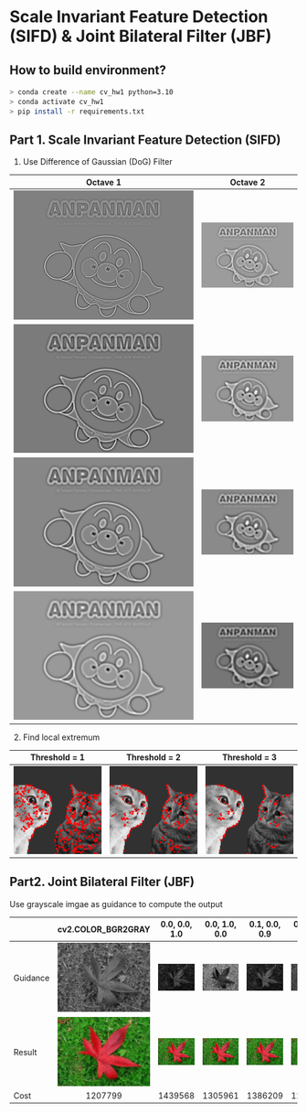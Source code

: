 # Scale Invariant Feature Detection (SIFD) & Joint Bilateral Filter (JBF)

## How to build environment?

```bash
> conda create --name cv_hw1 python=3.10
> conda activate cv_hw1
> pip install -r requirements.txt
```

## Part 1. Scale Invariant Feature Detection (SIFD)

1. Use Difference of Gaussian (DoG) Filter

|                                                  Octave 1                                                  |                                                  Octave 2                                                  |
|:----------------------------------------------------------------------------------------------------------:|:----------------------------------------------------------------------------------------------------------:|
| ![image](https://github.com/jxes993409/2024-Spring-Computer-Vision/blob/main/HW1/part1/images/DoG_1_1.png) | ![image](https://github.com/jxes993409/2024-Spring-Computer-Vision/blob/main/HW1/part1/images/DoG_2_1.png) |
| ![image](https://github.com/jxes993409/2024-Spring-Computer-Vision/blob/main/HW1/part1/images/DoG_1_2.png) | ![image](https://github.com/jxes993409/2024-Spring-Computer-Vision/blob/main/HW1/part1/images/DoG_2_2.png) |
| ![image](https://github.com/jxes993409/2024-Spring-Computer-Vision/blob/main/HW1/part1/images/DoG_1_3.png) | ![image](https://github.com/jxes993409/2024-Spring-Computer-Vision/blob/main/HW1/part1/images/DoG_2_3.png) |
| ![image](https://github.com/jxes993409/2024-Spring-Computer-Vision/blob/main/HW1/part1/images/DoG_1_4.png) | ![image](https://github.com/jxes993409/2024-Spring-Computer-Vision/blob/main/HW1/part1/images/DoG_2_4.png) |

2. Find local extremum

| Threshold = 1                                                                                                       |                                                    Threshold = 2                                                    | Threshold = 3                                                                                                       |
| ------------------------------------------------------------------------------------------------------------------- |:-------------------------------------------------------------------------------------------------------------------:| ------------------------------------------------------------------------------------------------------------------- |
| ![image](https://github.com/jxes993409/2024-Spring-Computer-Vision/blob/main/HW1/part1/images/2_keypoints_th_1.png) | ![image](https://github.com/jxes993409/2024-Spring-Computer-Vision/blob/main/HW1/part1/images/2_keypoints_th_2.png) | ![image](https://github.com/jxes993409/2024-Spring-Computer-Vision/blob/main/HW1/part1/images/2_keypoints_th_3.png) |

## Part2. Joint Bilateral Filter (JBF)

Use grayscale imgae as guidance to compute the output

|          |                                              cv2.COLOR_BGR2GRAY                                               |                                                 0.0, 0.0, 1.0                                                 |                                                 0.0, 1.0, 0.0                                                 | 0.1, 0.0, 0.9                                                                                                 | 0.1, 0.4, 0.5                                                                                                 |                                                 0.8, 0.2, 0.0                                                 |
| -------- |:-------------------------------------------------------------------------------------------------------------:|:-------------------------------------------------------------------------------------------------------------:|:-------------------------------------------------------------------------------------------------------------:| ------------------------------------------------------------------------------------------------------------- | ------------------------------------------------------------------------------------------------------------- |:-------------------------------------------------------------------------------------------------------------:|
| Guidance | ![image](https://github.com/jxes993409/2024-Spring-Computer-Vision/blob/main/HW1/part2/images/guidance_0.png) | ![image](https://github.com/jxes993409/2024-Spring-Computer-Vision/blob/main/HW1/part2/images/guidance_1.png) | ![image](https://github.com/jxes993409/2024-Spring-Computer-Vision/blob/main/HW1/part2/images/guidance_2.png) | ![image](https://github.com/jxes993409/2024-Spring-Computer-Vision/blob/main/HW1/part2/images/guidance_3.png) | ![image](https://github.com/jxes993409/2024-Spring-Computer-Vision/blob/main/HW1/part2/images/guidance_4.png) | ![image](https://github.com/jxes993409/2024-Spring-Computer-Vision/blob/main/HW1/part2/images/guidance_5.png) |
| Result   |   ![image](https://github.com/jxes993409/2024-Spring-Computer-Vision/blob/main/HW1/part2/images/jbf_0.png)    |   ![image](https://github.com/jxes993409/2024-Spring-Computer-Vision/blob/main/HW1/part2/images/jbf_1.png)    |   ![image](https://github.com/jxes993409/2024-Spring-Computer-Vision/blob/main/HW1/part2/images/jbf_2.png)    | ![image](https://github.com/jxes993409/2024-Spring-Computer-Vision/blob/main/HW1/part2/images/jbf_3.png)      | ![image](https://github.com/jxes993409/2024-Spring-Computer-Vision/blob/main/HW1/part2/images/jbf_4.png)      |   ![image](https://github.com/jxes993409/2024-Spring-Computer-Vision/blob/main/HW1/part2/images/jbf_5.png)    |
| Cost     |                                                    1207799                                                    |                                                    1439568                                                    |                                                    1305961                                                    | 1386209                                                                                                       | 1277424                                                                                                       |                                                    1127895                                                    |